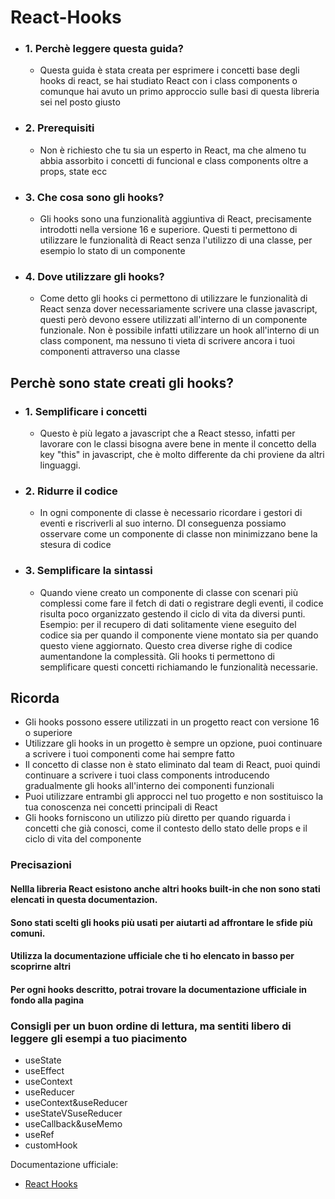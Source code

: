 # React-Hooks

<ul>
    <li><h3> 1. Perchè leggere questa guida? </h3></li>
    <ul>
        <li>
            Questa guida è stata creata per esprimere i concetti base degli hooks di react, se hai studiato React con i class components o comunque hai avuto un primo approccio sulle basi di questa libreria sei nel posto giusto
        </li>
     </ul>
    <li><h3> 2. Prerequisiti </h3></li>
    <ul>
        <li>
          Non è richiesto che tu sia un esperto in React, ma che almeno tu abbia assorbito i concetti di funcional e class components oltre a props, state ecc
        </li>
     </ul>
    <li><h3> 3. Che cosa sono gli hooks? </h3></li>
    <ul>
        <li>
          Gli hooks sono una funzionalità aggiuntiva di React, precisamente introdotti nella versione 16 e superiore. Questi ti permettono di utilizzare le funzionalità di React senza l'utilizzo di una classe, per esempio lo stato di           un componente 
        </li>
     </ul>
    <li><h3> 4. Dove utilizzare gli hooks? </h3></li>
    <ul>
        <li>
          Come detto gli hooks ci permettono di utilizzare le funzionalità di React senza dover necessariamente scrivere una classe javascript, questi però devono essere utilizzati all'interno di un componente funzionale.
          Non è possibile infatti utilizzare un hook all'interno di un class component, ma nessuno ti vieta di scrivere ancora i tuoi componenti attraverso una classe 
        </li>
     </ul>
</ul>

## Perchè sono state creati gli hooks?
<ul>
    <li><h3> 1. Semplificare i concetti </h3></li>
    <ul>
        <li>
            Questo è più legato a javascript che a React stesso, infatti per lavorare con le classi bisogna avere bene in mente il concetto della key "this" in javascript, che è molto differente da chi proviene da altri linguaggi.
        </li>
     </ul>
    <li><h3> 2. Ridurre il codice </h3></li>
    <ul>
        <li>
            In ogni componente di classe è necessario ricordare i gestori di eventi e riscriverli al suo interno. DI conseguenza possiamo osservare come un componente di classe non minimizzano bene la stesura di codice  
        </li>
     </ul>
    <li><h3> 3. Semplificare la sintassi </h3></li>
    <ul>
        <li>
            Quando viene creato un componente di classe con scenari più complessi come fare il fetch di dati o registrare degli eventi, il codice risulta poco organizzato gestendo il ciclo di vita da diversi punti. 
            Esempio: per il recupero di dati solitamente viene eseguito del codice sia per quando il componente viene montato sia per quando questo viene aggiornato. Questo crea diverse righe di codice aumentandone la complessità.
            Gli hooks ti permettono di semplificare questi concetti richiamando le funzionalità necessarie.
        </li>
     </ul>
</ul>

## Ricorda 
<ul>
    <li> Gli hooks possono essere utilizzati in un progetto react con versione 16 o superiore </li>
    <li> Utilizzare gli hooks in un progetto è sempre un opzione, puoi continuare a scrivere i tuoi componenti come hai sempre fatto </li>
    <li> Il concetto di classe non è stato eliminato dal team di React, puoi quindi continuare a scrivere i tuoi class components introducendo gradualmente gli hooks all'interno dei componenti funzionali</li>
    <li> Puoi utilizzare entrambi gli approcci nel tuo progetto e non sostituisco la tua conoscenza nei concetti principali di React</li>
    <li> Gli hooks forniscono un utilizzo più diretto per quando riguarda i concetti che già conosci, come il contesto dello stato delle props e il ciclo di vita del componente </li>
 </ul>

### Precisazioni
#### Nellla libreria React esistono anche altri hooks built-in che non sono stati elencati in questa documentazion.
#### Sono stati scelti gli hooks più usati per aiutarti ad affrontare le sfide più comuni.
#### Utilizza la documentazione ufficiale che ti ho elencato in basso per scoprirne altri
#### Per ogni hooks descritto, potrai trovare la documentazione ufficiale in fondo alla pagina

### Consigli per un buon ordine di lettura, ma sentiti libero di leggere gli esempi a tuo piacimento
<ul>
    <li>useState</li>
    <li>useEffect</li>
    <li>useContext</li>
    <li>useReducer</li>
    <li>useContext&useReducer</li>
    <li>useStateVSuseReducer</li>
    <li>useCallback&useMemo</li>
    <li>useRef</li>
    <li>customHook</li>
</ul>


Documentazione ufficiale:
- [React Hooks](https://react.dev/reference/react/hooks)

